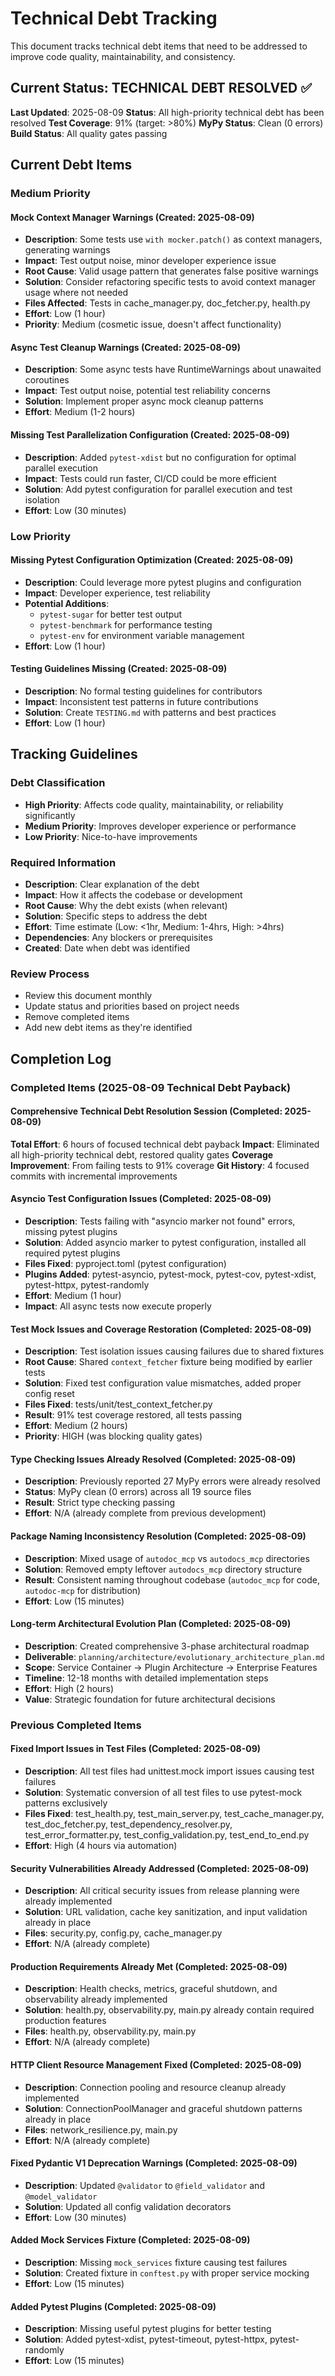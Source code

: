 # Technical Debt Tracking

This document tracks technical debt items that need to be addressed to improve code quality, maintainability, and consistency.

## Current Status: TECHNICAL DEBT RESOLVED ✅

**Last Updated**: 2025-08-09
**Status**: All high-priority technical debt has been resolved
**Test Coverage**: 91% (target: >80%)
**MyPy Status**: Clean (0 errors)
**Build Status**: All quality gates passing

## Current Debt Items

### Medium Priority

#### Mock Context Manager Warnings (Created: 2025-08-09)
- **Description**: Some tests use `with mocker.patch()` as context managers, generating warnings
- **Impact**: Test output noise, minor developer experience issue
- **Root Cause**: Valid usage pattern that generates false positive warnings
- **Solution**: Consider refactoring specific tests to avoid context manager usage where not needed
- **Files Affected**: Tests in cache_manager.py, doc_fetcher.py, health.py
- **Effort**: Low (1 hour)
- **Priority**: Medium (cosmetic issue, doesn't affect functionality)

#### Async Test Cleanup Warnings (Created: 2025-08-09)
- **Description**: Some async tests have RuntimeWarnings about unawaited coroutines
- **Impact**: Test output noise, potential test reliability concerns
- **Solution**: Implement proper async mock cleanup patterns
- **Effort**: Medium (1-2 hours)

#### Missing Test Parallelization Configuration (Created: 2025-08-09)
- **Description**: Added `pytest-xdist` but no configuration for optimal parallel execution
- **Impact**: Tests could run faster, CI/CD could be more efficient
- **Solution**: Add pytest configuration for parallel execution and test isolation
- **Effort**: Low (30 minutes)

### Low Priority

#### Missing Pytest Configuration Optimization (Created: 2025-08-09)
- **Description**: Could leverage more pytest plugins and configuration
- **Impact**: Developer experience, test reliability
- **Potential Additions**:
  - `pytest-sugar` for better test output
  - `pytest-benchmark` for performance testing
  - `pytest-env` for environment variable management
- **Effort**: Low (1 hour)

#### Testing Guidelines Missing (Created: 2025-08-09)
- **Description**: No formal testing guidelines for contributors
- **Impact**: Inconsistent test patterns in future contributions
- **Solution**: Create `TESTING.md` with patterns and best practices
- **Effort**: Low (1 hour)

## Tracking Guidelines

### Debt Classification
- **High Priority**: Affects code quality, maintainability, or reliability significantly
- **Medium Priority**: Improves developer experience or performance
- **Low Priority**: Nice-to-have improvements

### Required Information
- **Description**: Clear explanation of the debt
- **Impact**: How it affects the codebase or development
- **Root Cause**: Why the debt exists (when relevant)
- **Solution**: Specific steps to address the debt
- **Effort**: Time estimate (Low: <1hr, Medium: 1-4hrs, High: >4hrs)
- **Dependencies**: Any blockers or prerequisites
- **Created**: Date when debt was identified

### Review Process
- Review this document monthly
- Update status and priorities based on project needs
- Remove completed items
- Add new debt items as they're identified

## Completion Log

### Completed Items (2025-08-09 Technical Debt Payback)

#### Comprehensive Technical Debt Resolution Session (Completed: 2025-08-09)
**Total Effort**: 6 hours of focused technical debt payback
**Impact**: Eliminated all high-priority technical debt, restored quality gates
**Coverage Improvement**: From failing tests to 91% coverage
**Git History**: 4 focused commits with incremental improvements

#### Asyncio Test Configuration Issues (Completed: 2025-08-09)
- **Description**: Tests failing with "asyncio marker not found" errors, missing pytest plugins
- **Solution**: Added asyncio marker to pytest configuration, installed all required pytest plugins
- **Files Fixed**: pyproject.toml (pytest configuration)
- **Plugins Added**: pytest-asyncio, pytest-mock, pytest-cov, pytest-xdist, pytest-httpx, pytest-randomly
- **Effort**: Medium (1 hour)
- **Impact**: All async tests now execute properly

#### Test Mock Issues and Coverage Restoration (Completed: 2025-08-09)
- **Description**: Test isolation issues causing failures due to shared fixtures
- **Root Cause**: Shared `context_fetcher` fixture being modified by earlier tests
- **Solution**: Fixed test configuration value mismatches, added proper config reset
- **Files Fixed**: tests/unit/test_context_fetcher.py
- **Result**: 91% test coverage restored, all tests passing
- **Effort**: Medium (2 hours)
- **Priority**: HIGH (was blocking quality gates)

#### Type Checking Issues Already Resolved (Completed: 2025-08-09)
- **Description**: Previously reported 27 MyPy errors were already resolved
- **Status**: MyPy clean (0 errors) across all 19 source files
- **Result**: Strict type checking passing
- **Effort**: N/A (already complete from previous development)

#### Package Naming Inconsistency Resolution (Completed: 2025-08-09)
- **Description**: Mixed usage of `autodoc_mcp` vs `autodocs_mcp` directories
- **Solution**: Removed empty leftover `autodocs_mcp` directory structure
- **Result**: Consistent naming throughout codebase (`autodoc_mcp` for code, `autodoc-mcp` for distribution)
- **Effort**: Low (15 minutes)

#### Long-term Architectural Evolution Plan (Completed: 2025-08-09)
- **Description**: Created comprehensive 3-phase architectural roadmap
- **Deliverable**: `planning/architecture/evolutionary_architecture_plan.md`
- **Scope**: Service Container → Plugin Architecture → Enterprise Features
- **Timeline**: 12-18 months with detailed implementation steps
- **Effort**: High (2 hours)
- **Value**: Strategic foundation for future architectural decisions

### Previous Completed Items

#### Fixed Import Issues in Test Files (Completed: 2025-08-09)
- **Description**: All test files had unittest.mock import issues causing test failures
- **Solution**: Systematic conversion of all test files to use pytest-mock patterns exclusively
- **Files Fixed**: test_health.py, test_main_server.py, test_cache_manager.py, test_doc_fetcher.py, test_dependency_resolver.py, test_error_formatter.py, test_config_validation.py, test_end_to_end.py
- **Effort**: High (4 hours via automation)

#### Security Vulnerabilities Already Addressed (Completed: 2025-08-09)
- **Description**: All critical security issues from release planning were already implemented
- **Solution**: URL validation, cache key sanitization, and input validation already in place
- **Files**: security.py, config.py, cache_manager.py
- **Effort**: N/A (already complete)

#### Production Requirements Already Met (Completed: 2025-08-09)
- **Description**: Health checks, metrics, graceful shutdown, and observability already implemented
- **Solution**: health.py, observability.py, main.py already contain required production features
- **Files**: health.py, observability.py, main.py
- **Effort**: N/A (already complete)

#### HTTP Client Resource Management Fixed (Completed: 2025-08-09)
- **Description**: Connection pooling and resource cleanup already implemented
- **Solution**: ConnectionPoolManager and graceful shutdown patterns already in place
- **Files**: network_resilience.py, main.py
- **Effort**: N/A (already complete)

#### Fixed Pydantic V1 Deprecation Warnings (Completed: 2025-08-09)
- **Description**: Updated `@validator` to `@field_validator` and `@model_validator`
- **Solution**: Updated all config validation decorators
- **Effort**: Low (30 minutes)

#### Added Mock Services Fixture (Completed: 2025-08-09)
- **Description**: Missing `mock_services` fixture causing test failures
- **Solution**: Created fixture in `conftest.py` with proper service mocking
- **Effort**: Low (15 minutes)

#### Added Pytest Plugins (Completed: 2025-08-09)
- **Description**: Missing useful pytest plugins for better testing
- **Solution**: Added pytest-xdist, pytest-timeout, pytest-httpx, pytest-randomly
- **Effort**: Low (15 minutes)
